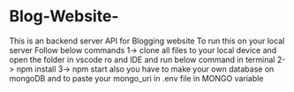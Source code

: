 # Blog-Website-
This is an backend server API for Blogging website To run this on your local server Follow below commands 
  1-> clone all files to your local device and open the folder in vscode ro and IDE and run below command in terminal 
  2-> npm install 
  3-> npm start 
also you have to make your own database on mongoDB and to paste your mongo_uri in .env file in MONGO variable
